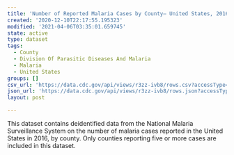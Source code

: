 ```yaml
---
title: 'Number of Reported Malaria Cases by County— United States, 2016'
created: '2020-12-10T22:17:55.195323'
modified: '2021-04-06T03:35:01.659745'
state: active
type: dataset
tags:
  - County
  - Division Of Parasitic Diseases And Malaria
  - Malaria
  - United States
groups: []
csv_url: 'https://data.cdc.gov/api/views/r3zz-ivb8/rows.csv?accessType=DOWNLOAD'
json_url: 'https://data.cdc.gov/api/views/r3zz-ivb8/rows.json?accessType=DOWNLOAD'
layout: post

---
```

This dataset contains deidentified data from the National Malaria Surveillance System on the number of malaria cases reported in the United States in 2016, by county. Only counties reporting five or more cases are included in this dataset.
